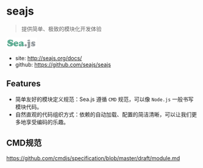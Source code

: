 # seajs

> 提供简单、极致的模块化开发体验

 <img src="./img/seajs.png" height="28">

* site: <http://seajs.org/docs/>
* github: <https://github.com/seajs/seajs>

## Features

* 简单友好的模块定义规范：Sea.js 遵循 `CMD` 规范，可以像 `Node.js` 一般书写模块代码。
* 自然直观的代码组织方式：依赖的自动加载、配置的简洁清晰，可以让我们更多地享受编码的乐趣。

## CMD规范

 <https://github.com/cmdjs/specification/blob/master/draft/module.md>





